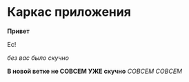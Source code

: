 # Каркас приложения

__Привет__

Ес!

*без вас было скучно*

__В новой ветке не СОВСЕМ УЖЕ скучно__ *СОВСЕМ СОВСЕМ*


